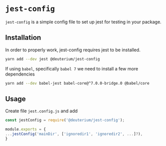 # `jest-config`

`jest-config` is a simple config file to set up jest for testing in your package. 

## Installation
In order to properly work, jest-config requires jest to be installed.

```bash
yarn add --dev jest @deuterium/jest-config
```

If using `babel`, specifically `babel 7` we need to install a few more dependencies

```bash
yarn add --dev babel-jest babel-core@^7.0.0-bridge.0 @babel/core
```

## Usage

Create file `jest.config.js` and add

``` javascript
const jestConfig = require('@deuterium/jest-config');

module.exports = {
...jestConfig('mainDir', ['ignoredir1', 'ignoredir2', ...]?),
}
```
